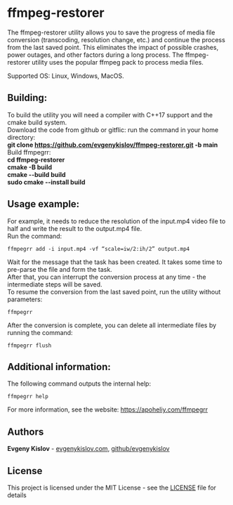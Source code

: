 # ffmpeg-restorer
The ffmpeg-restorer utility allows you to save the progress of media file conversion (transcoding, resolution change, etc.) and continue the process from the last saved point. This eliminates the impact of possible crashes, power outages, and other factors during a long process.
The ffmpeg-restorer utility uses the popular ffmpeg pack to process media files.  
  
Supported OS: Linux, Windows, MacOS.

## Building:

To build the utility you will need a compiler with C++17 support and the cmake build system.  
Download the code from github or gitflic: run the command in your home directory:  
**git clone https://github.com/evgenykislov/ffmpeg-restorer.git -b main**  
Build ffmpegrr:  
**cd ffmpeg-restorer**  
**cmake -B build**  
**cmake --build build**  
**sudo cmake --install build**  

## Usage example:

For example, it needs to reduce the resolution of the input.mp4 video file to half and write the result to the output.mp4 file.  
Run the command:  
```
ffmpegrr add -i input.mp4 -vf “scale=iw/2:ih/2” output.mp4
```  
Wait for the message that the task has been created. It takes some time to pre-parse the file and form the task.  
After that, you can interrupt the conversion process at any time - the intermediate steps will be saved.  
To resume the conversion from the last saved point, run the utility without parameters:  
```
ffmpegrr
```  
After the conversion is complete, you can delete all intermediate files by running the command:  
```
ffmpegrr flush
```  
## Additional information:  
The following command outputs the internal help:  
```
ffmpegrr help
```  
For more information, see the website: https://apoheliy.com/ffmpegrr  
## Authors  
**Evgeny Kislov** - [evgenykislov.com](https://evgenykislov.com), [github/evgenykislov](https://github.com/evgenykislov)  
## License  
This project is licensed under the MIT License - see the [LICENSE](LICENSE) file for details  
